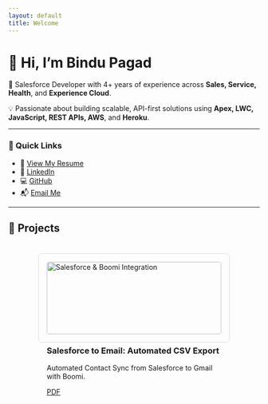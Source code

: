 ```yaml
---
layout: default
title: Welcome
---
```


<!-- Personal Info -->
# 👋 Hi, I’m Bindu Pagad

🎯 Salesforce Developer with 4+ years of experience across **Sales, Service, Health**, and **Experience Cloud**.

💡 Passionate about building scalable, API-first solutions using **Apex, LWC, JavaScript, REST APIs, AWS**, and **Heroku**.

---

### 🔗 Quick Links
- 📄 [View My Resume](BinduPagad.pdf)
- 🔗 [LinkedIn](https://www.linkedin.com/in/bindu-pagad)
- 💻 [GitHub](https://github.com/MissPagad)
- 📬 [Email Me](mailto:bindupagad181997@gmail.com)

---

## 🚀 Projects

<div style="display: flex; flex-wrap: wrap; gap: 20px; justify-content: center; padding: 20px 0;">

  <!-- Project 1 -->
  <div style="flex: 0 1 350px; border: 1px solid #ddd; border-radius: 8px; padding: 16px;">
    <img src="salesforce-google-sheets.png" alt="Salesforce & Boomi Integration" style="width: 100%; border-radius: 4px;">
    <h3>Salesforce to Email: Automated CSV Export</h3>
    <p>Automated Contact Sync from Salesforce to Gmail with Boomi.</p>
    <a href="SalesforceBoomi.pdf" target="_blank">PDF</a>
  </div>

  <!-- Project 2 -->
 <!-- <div style="flex: 0 1 350px; border: 1px solid #ddd; border-radius: 8px; padding: 16px;">
    <img src="SFBoomi.png" alt="AWS SMS System" style="width: 100%; border-radius: 4px;">
    <h3>AWS-Powered SMS System</h3>
    <p>Built SMS service with Lambda, SNS & LWC on Heroku to reduce messaging cost by 25%.</p>
    <a href="https://github.com/MissPagad/aws-sms-system" target="_blank">GitHub Repo</a> |
    <a href="AWSSMSSystem.pdf" target="_blank">PDF</a>
  </div>-->

</div>

